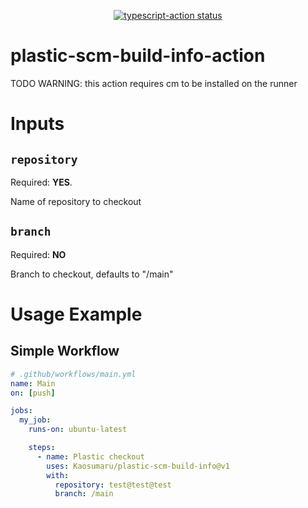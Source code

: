 <p align="center">
  <a href="https://github.com/Kaosumaru/plastic-scm-build-info-action/actions"><img alt="typescript-action status" src="https://github.com/Kaosumaru/plastic-scm-build-info-action/workflows/build-test/badge.svg"></a>
</p>


# plastic-scm-build-info-action
TODO
WARNING: this action requires cm to be installed on the runner


# Inputs

## ``repository``
Required: **YES**.

Name of repository to checkout

## ``branch``
Required: **NO**

Branch to checkout, defaults to "/main"


# Usage Example

## Simple Workflow

```yaml
# .github/workflows/main.yml
name: Main
on: [push]

jobs:
  my_job:
    runs-on: ubuntu-latest

    steps:
      - name: Plastic checkout
        uses: Kaosumaru/plastic-scm-build-info@v1
        with:
          repository: test@test@test
          branch: /main     
```
